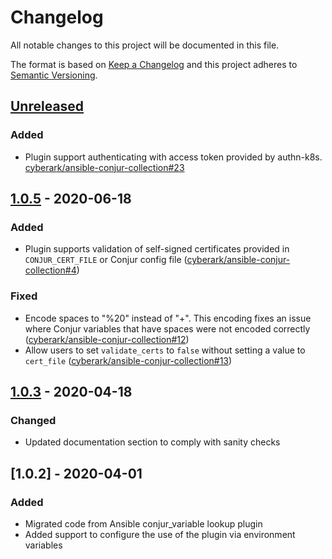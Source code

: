 # Changelog
All notable changes to this project will be documented in this file.

The format is based on [Keep a Changelog](http://keepachangelog.com/en/1.0.0/)
and this project adheres to [Semantic Versioning](http://semver.org/spec/v2.0.0.html).

## [Unreleased]

### Added
- Plugin support authenticating with access token provided by authn-k8s.
  [cyberark/ansible-conjur-collection#23](https://github.com/cyberark/ansible-conjur-collection/issues/23)

## [1.0.5] - 2020-06-18

### Added
- Plugin supports validation of self-signed certificates provided in `CONJUR_CERT_FILE`
  or Conjur config file
  ([cyberark/ansible-conjur-collection#4](https://github.com/cyberark/ansible-conjur-collection/issues/4))

### Fixed
- Encode spaces to "%20" instead of "+". This encoding fixes an issue where Conjur
  variables that have spaces were not encoded correctly 
  ([cyberark/ansible-conjur-collection#12](https://github.com/cyberark/ansible-conjur-collection/issues/12))
- Allow users to set `validate_certs` to `false` without setting a value to `cert_file`
  ([cyberark/ansible-conjur-collection#13](https://github.com/cyberark/ansible-conjur-collection/issues/13))

## [1.0.3] - 2020-04-18
### Changed
- Updated documentation section to comply with sanity checks

## [1.0.2] - 2020-04-01
### Added
- Migrated code from Ansible conjur_variable lookup plugin
- Added support to configure the use of the plugin via environment variables

[Unreleased]: https://github.com/cyberark/ansible-conjur-collection/compare/v1.0.5...HEAD
[1.0.5]: https://github.com/cyberark/ansible-conjur-collection/compare/v1.0.3...v1.0.5
[1.0.3]: https://github.com/cyberark/ansible-conjur-collection/compare/v1.0.2...v1.0.3
